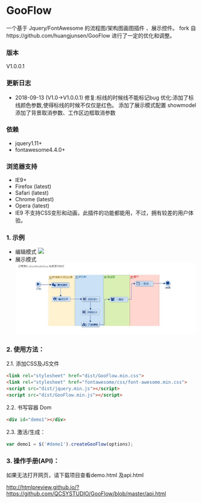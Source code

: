 # GooFlow

一个基于 Jquery/FontAwesome 的流程图/架构图画图插件 、展示控件。
fork 自https://github.com/huangjunsen/GooFlow 进行了一定的优化和调整。

### 版本
V1.0.0.1 

### 更新日志
* 2018-09-13 (V1.0->V1.0.0.1)
    修复:标线的时候线不能标记bug 
    优化:添加了标线颜色参数,使得标线的时候不仅仅是红色。
         添加了展示模式配置 showmodel
         添加了背景取消参数、工作区边框取消参数

### 依赖
* jquery1.11+  
* fontawesome4.4.0+  

### 浏览器支持
* IE9+  
* Firefox (latest)  
* Safari (latest)  
* Chrome (latest)  
* Opera (latest)  
* IE9 不支持CSS变形和动画，此插件的功能都能用，不过，拥有较差的用户体验。  

### 1. 示例
* 编辑模式
![](https://github.com/QCSYSTUDIO/GooFlow/blob/master/SnapShot/01_Example.jpg)  
* 展示模式
![](https://github.com/QCSYSTUDIO/GooFlow/blob/master/SnapShot/showModel.jpg)  
### 2. 使用方法：
2.1. 添加CSS及JS文件  
```html
<link rel="stylesheet" href="dist/GooFlow.min.css">
<link rel="stylesheet" href="fontawesome/css/font-awesome.min.css">
<script src="dist/jquery.min.js"></script>
<script src="dist/GooFlow.min.js"></script>
```

2.2. 书写容器 Dom   
```html
<div id="demo1"></div> 
```

2.3. 激活/生成：  
```javascript
var demo1 = $('#demo1').createGooFlow(options);
```

  
### 3. 操作手册(API)：
如果无法打开网页，请下载项目查看demo.html 及api.html

http://htmlpreview.github.io/?https://github.com/QCSYSTUDIO/GooFlow/blob/master/api.html

  
